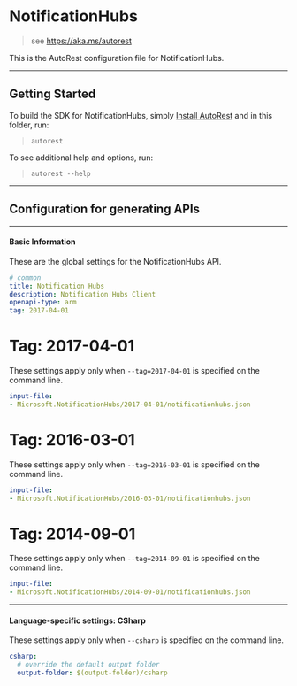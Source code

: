 # NotificationHubs
    
> see https://aka.ms/autorest

This is the AutoRest configuration file for NotificationHubs.



---
## Getting Started 
To build the SDK for NotificationHubs, simply [Install AutoRest](https://aka.ms/autorest/install) and in this folder, run:

> `autorest`

To see additional help and options, run:

> `autorest --help`
---

## Configuration for generating APIs


---
#### Basic Information 
These are the global settings for the NotificationHubs API.

``` yaml
# common 
title: Notification Hubs
description: Notification Hubs Client
openapi-type: arm
tag: 2017-04-01

```


# Tag: 2017-04-01

These settings apply only when `--tag=2017-04-01` is specified on the command line.

``` yaml $(tag) == '2017-04-01'
input-file:
- Microsoft.NotificationHubs/2017-04-01/notificationhubs.json

```
 
# Tag: 2016-03-01

These settings apply only when `--tag=2016-03-01` is specified on the command line.

``` yaml $(tag) == '2016-03-01'
input-file:
- Microsoft.NotificationHubs/2016-03-01/notificationhubs.json

```
 
# Tag: 2014-09-01

These settings apply only when `--tag=2014-09-01` is specified on the command line.

``` yaml $(tag) == '2014-09-01'
input-file:
- Microsoft.NotificationHubs/2014-09-01/notificationhubs.json

```


---
#### Language-specific settings: CSharp

These settings apply only when `--csharp` is specified on the command line.

``` yaml $(csharp)
csharp:
  # override the default output folder
  output-folder: $(output-folder)/csharp
```

